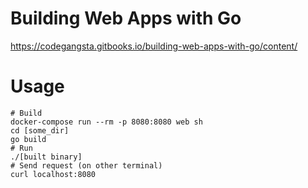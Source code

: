 # Building Web Apps with Go

https://codegangsta.gitbooks.io/building-web-apps-with-go/content/

# Usage

```
# Build
docker-compose run --rm -p 8080:8080 web sh
cd [some_dir]
go build
# Run
./[built binary]
# Send request (on other terminal)
curl localhost:8080
```
